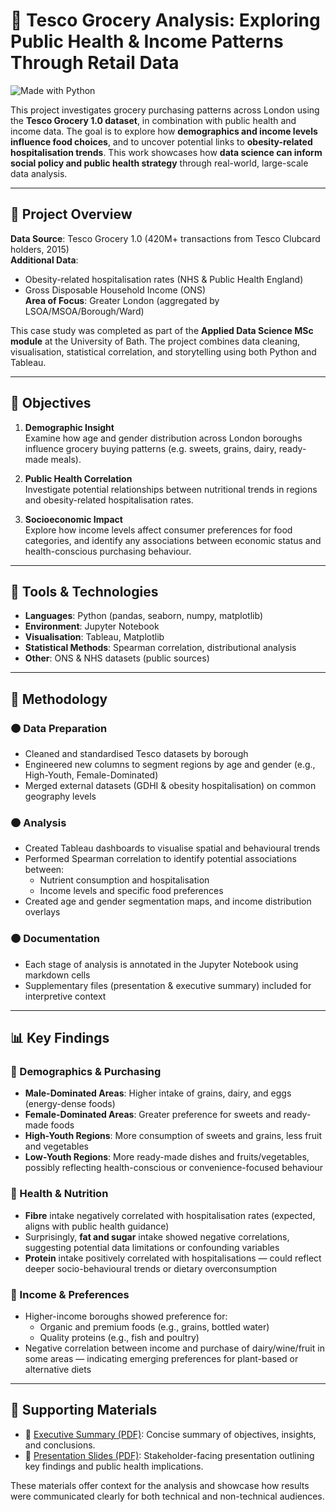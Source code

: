 # 🛒 Tesco Grocery Analysis: Exploring Public Health & Income Patterns Through Retail Data
![Made with Python](https://img.shields.io/badge/Made%20with-Python-blue?logo=python)

This project investigates grocery purchasing patterns across London using the **Tesco Grocery 1.0 dataset**, in combination with public health and income data. The goal is to explore how **demographics and income levels influence food choices**, and to uncover potential links to **obesity-related hospitalisation trends**. This work showcases how **data science can inform social policy and public health strategy** through real-world, large-scale data analysis.

---

## 📌 Project Overview

**Data Source**: Tesco Grocery 1.0 (420M+ transactions from Tesco Clubcard holders, 2015)  
**Additional Data**:
- Obesity-related hospitalisation rates (NHS & Public Health England)
- Gross Disposable Household Income (ONS)  
**Area of Focus**: Greater London (aggregated by LSOA/MSOA/Borough/Ward)

This case study was completed as part of the **Applied Data Science MSc module** at the University of Bath. The project combines data cleaning, visualisation, statistical correlation, and storytelling using both Python and Tableau.

---

## 🎯 Objectives

1. **Demographic Insight**  
   Examine how age and gender distribution across London boroughs influence grocery buying patterns (e.g. sweets, grains, dairy, ready-made meals).

2. **Public Health Correlation**  
   Investigate potential relationships between nutritional trends in regions and obesity-related hospitalisation rates.

3. **Socioeconomic Impact**  
   Explore how income levels affect consumer preferences for food categories, and identify any associations between economic status and health-conscious purchasing behaviour.

---

## 🧰 Tools & Technologies

- **Languages**: Python (pandas, seaborn, numpy, matplotlib)
- **Environment**: Jupyter Notebook
- **Visualisation**: Tableau, Matplotlib
- **Statistical Methods**: Spearman correlation, distributional analysis
- **Other**: ONS & NHS datasets (public sources)

---

## 🧪 Methodology

### 🟠 Data Preparation
- Cleaned and standardised Tesco datasets by borough
- Engineered new columns to segment regions by age and gender (e.g., High-Youth, Female-Dominated)
- Merged external datasets (GDHI & obesity hospitalisation) on common geography levels

### 🟠 Analysis
- Created Tableau dashboards to visualise spatial and behavioural trends
- Performed Spearman correlation to identify potential associations between:
  - Nutrient consumption and hospitalisation
  - Income levels and specific food preferences
- Created age and gender segmentation maps, and income distribution overlays

### 🟠 Documentation
- Each stage of analysis is annotated in the Jupyter Notebook using markdown cells
- Supplementary files (presentation & executive summary) included for interpretive context

---

## 📊 Key Findings

### 📍 Demographics & Purchasing
- **Male-Dominated Areas**: Higher intake of grains, dairy, and eggs (energy-dense foods)
- **Female-Dominated Areas**: Greater preference for sweets and ready-made foods
- **High-Youth Regions**: More consumption of sweets and grains, less fruit and vegetables
- **Low-Youth Regions**: More ready-made dishes and fruits/vegetables, possibly reflecting health-conscious or convenience-focused behaviour

### 📍 Health & Nutrition
- **Fibre** intake negatively correlated with hospitalisation rates (expected, aligns with public health guidance)
- Surprisingly, **fat and sugar** intake showed negative correlations, suggesting potential data limitations or confounding variables
- **Protein** intake positively correlated with hospitalisations — could reflect deeper socio-behavioural trends or dietary overconsumption

### 📍 Income & Preferences
- Higher-income boroughs showed preference for:
  - Organic and premium foods (e.g., grains, bottled water)
  - Quality proteins (e.g., fish and poultry)
- Negative correlation between income and purchase of dairy/wine/fruit in some areas — indicating emerging preferences for plant-based or alternative diets

---

## 📎 Supporting Materials

- 📄 [Executive Summary (PDF)](docs/CM50266_TescoDataAnalysis.pdf): Concise summary of objectives, insights, and conclusions.
- 🎤 [Presentation Slides (PDF)](docs/CM50266_Presentation.pdf): Stakeholder-facing presentation outlining key findings and public health implications.

These materials offer context for the analysis and showcase how results were communicated clearly for both technical and non-technical audiences.
